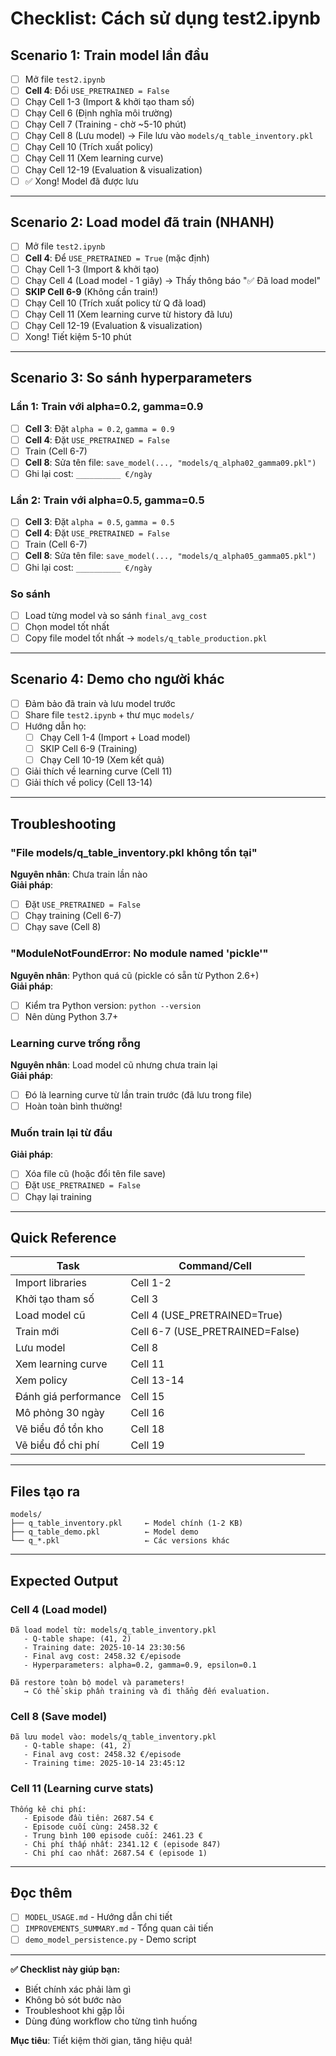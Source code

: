 # Checklist: Cách sử dụng test2.ipynb

## Scenario 1: Train model lần đầu

- [ ] Mở file `test2.ipynb`
- [ ] **Cell 4**: Đổi `USE_PRETRAINED = False`
- [ ] Chạy Cell 1-3 (Import & khởi tạo tham số)
- [ ] Chạy Cell 6 (Định nghĩa môi trường)
- [ ] Chạy Cell 7 (Training - chờ ~5-10 phút)
- [ ] Chạy Cell 8 (Lưu model) → File lưu vào `models/q_table_inventory.pkl`
- [ ] Chạy Cell 10 (Trích xuất policy)
- [ ] Chạy Cell 11 (Xem learning curve)
- [ ] Chạy Cell 12-19 (Evaluation & visualization)
- [ ] ✅ Xong! Model đã được lưu

---

## Scenario 2: Load model đã train (NHANH)

- [ ] Mở file `test2.ipynb`
- [ ] **Cell 4**: Để `USE_PRETRAINED = True` (mặc định)
- [ ] Chạy Cell 1-3 (Import & khởi tạo)
- [ ] Chạy Cell 4 (Load model - 1 giây) → Thấy thông báo "✅ Đã load model"
- [ ] **SKIP Cell 6-9** (Không cần train!)
- [ ] Chạy Cell 10 (Trích xuất policy từ Q đã load)
- [ ] Chạy Cell 11 (Xem learning curve từ history đã lưu)
- [ ] Chạy Cell 12-19 (Evaluation & visualization)
- [ ] Xong! Tiết kiệm 5-10 phút

---

## Scenario 3: So sánh hyperparameters

### Lần 1: Train với alpha=0.2, gamma=0.9
- [ ] **Cell 3**: Đặt `alpha = 0.2`, `gamma = 0.9`
- [ ] **Cell 4**: Đặt `USE_PRETRAINED = False`
- [ ] Train (Cell 6-7)
- [ ] **Cell 8**: Sửa tên file: `save_model(..., "models/q_alpha02_gamma09.pkl")`
- [ ] Ghi lại cost: `__________ €/ngày`

### Lần 2: Train với alpha=0.5, gamma=0.5
- [ ] **Cell 3**: Đặt `alpha = 0.5`, `gamma = 0.5`
- [ ] **Cell 4**: Đặt `USE_PRETRAINED = False`
- [ ] Train (Cell 6-7)
- [ ] **Cell 8**: Sửa tên file: `save_model(..., "models/q_alpha05_gamma05.pkl")`
- [ ] Ghi lại cost: `__________ €/ngày`

### So sánh
- [ ] Load từng model và so sánh `final_avg_cost`
- [ ] Chọn model tốt nhất
- [ ] Copy file model tốt nhất → `models/q_table_production.pkl`

---

## Scenario 4: Demo cho người khác

- [ ] Đảm bảo đã train và lưu model trước
- [ ] Share file `test2.ipynb` + thư mục `models/`
- [ ] Hướng dẫn họ:
  - [ ] Chạy Cell 1-4 (Import + Load model)
  - [ ] SKIP Cell 6-9 (Training)
  - [ ] Chạy Cell 10-19 (Xem kết quả)
- [ ] Giải thích về learning curve (Cell 11)
- [ ] Giải thích về policy (Cell 13-14)

---

## Troubleshooting

### "File models/q_table_inventory.pkl không tồn tại"
**Nguyên nhân**: Chưa train lần nào  
**Giải pháp**:
- [ ] Đặt `USE_PRETRAINED = False`
- [ ] Chạy training (Cell 6-7)
- [ ] Chạy save (Cell 8)

### "ModuleNotFoundError: No module named 'pickle'"
**Nguyên nhân**: Python quá cũ (pickle có sẵn từ Python 2.6+)  
**Giải pháp**:
- [ ] Kiểm tra Python version: `python --version`
- [ ] Nên dùng Python 3.7+

###  Learning curve trống rỗng
**Nguyên nhân**: Load model cũ nhưng chưa train lại  
**Giải pháp**:
- [ ] Đó là learning curve từ lần train trước (đã lưu trong file)
- [ ] Hoàn toàn bình thường!

### Muốn train lại từ đầu
**Giải pháp**:
- [ ] Xóa file cũ (hoặc đổi tên file save)
- [ ] Đặt `USE_PRETRAINED = False`
- [ ] Chạy lại training

---

##  Quick Reference

| Task | Command/Cell |
|------|--------------|
| Import libraries | Cell 1-2 |
| Khởi tạo tham số | Cell 3 |
| Load model cũ | Cell 4 (USE_PRETRAINED=True) |
| Train mới | Cell 6-7 (USE_PRETRAINED=False) |
| Lưu model | Cell 8 |
| Xem learning curve | Cell 11 |
| Xem policy | Cell 13-14 |
| Đánh giá performance | Cell 15 |
| Mô phỏng 30 ngày | Cell 16 |
| Vẽ biểu đồ tồn kho | Cell 18 |
| Vẽ biểu đồ chi phí | Cell 19 |

---

##  Files tạo ra

```
models/
├── q_table_inventory.pkl     ← Model chính (1-2 KB)
├── q_table_demo.pkl          ← Model demo
└── q_*.pkl                   ← Các versions khác
```

---

## Expected Output

### Cell 4 (Load model)
```
Đã load model từ: models/q_table_inventory.pkl
   - Q-table shape: (41, 2)
   - Training date: 2025-10-14 23:30:56
   - Final avg cost: 2458.32 €/episode
   - Hyperparameters: alpha=0.2, gamma=0.9, epsilon=0.1

Đã restore toàn bộ model và parameters!
   → Có thể skip phần training và đi thẳng đến evaluation.
```

### Cell 8 (Save model)
```
Đã lưu model vào: models/q_table_inventory.pkl
   - Q-table shape: (41, 2)
   - Final avg cost: 2458.32 €/episode
   - Training time: 2025-10-14 23:45:12
```

### Cell 11 (Learning curve stats)
```
Thống kê chi phí:
   - Episode đầu tiên: 2687.54 €
   - Episode cuối cùng: 2458.32 €
   - Trung bình 100 episode cuối: 2461.23 €
   - Chi phí thấp nhất: 2341.12 € (episode 847)
   - Chi phí cao nhất: 2687.54 € (episode 1)
```

---

## Đọc thêm

- [ ] `MODEL_USAGE.md` - Hướng dẫn chi tiết
- [ ] `IMPROVEMENTS_SUMMARY.md` - Tổng quan cải tiến
- [ ] `demo_model_persistence.py` - Demo script

---

**✅ Checklist này giúp bạn:**
- Biết chính xác phải làm gì
- Không bỏ sót bước nào
- Troubleshoot khi gặp lỗi
- Dùng đúng workflow cho từng tình huống

**Mục tiêu**: Tiết kiệm thời gian, tăng hiệu quả!
